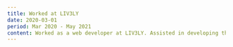```yaml
---
title: Worked at LIV3LY
date: 2020-03-01
period: Mar 2020 - May 2021
content: Worked as a web developer at LIV3LY. Assisted in developing the API behind their sports app. API was built in Laravel. Picked up many backend technologies including ElasticSearch and AWS.
---
```


